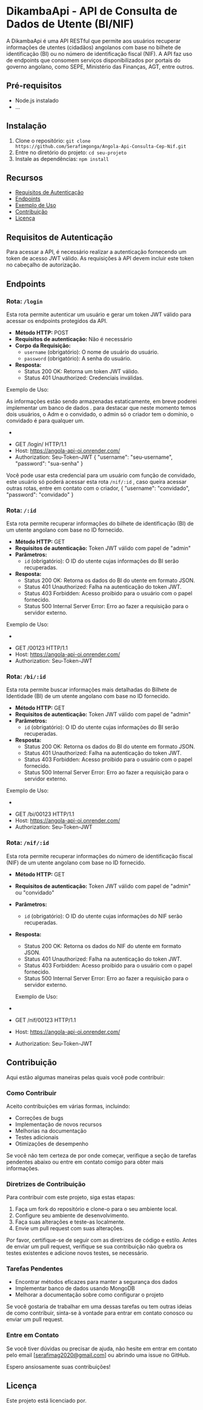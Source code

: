 # DikambaApi - API de Consulta de Dados de Utente (BI/NIF)

A DikambaApi é uma API RESTful que permite aos usuários recuperar informações de utentes (cidadãos) angolanos com base no bilhete de identificação (BI) ou no número de identificação fiscal (NIF). A API faz uso de endpoints que consomem serviços disponibilizados por portais do governo angolano, como SEPE, Ministério das Finanças, AGT, entre outros.

## Pré-requisitos

- Node.js instalado
- ...

## Instalação

1. Clone o repositório: `git clone https://github.com/Serafimgonga/Angola-Api-Consulta-Cep-Nif.git`
2. Entre no diretório do projeto: `cd seu-projeto`
3. Instale as dependências: `npm install`

## Recursos

- [Requisitos de Autenticação](#requisitos-de-autenticação)
- [Endpoints](#endpoints)
- [Exemplo de Uso](#exemplo-de-uso)
- [Contribuição](#contribuição)
- [Licença](#licença)

## Requisitos de Autenticação

Para acessar a API, é necessário realizar a autenticação fornecendo um token de acesso JWT válido. As requisições à API devem incluir este token no cabeçalho de autorização.

## Endpoints

### Rota: `/login`

Esta rota permite autenticar um usuário e gerar um token JWT válido para acessar os endpoints protegidos da API.

- **Método HTTP:** POST
- **Requisitos de autenticação:** Não é necessário
- **Corpo da Requisição:**
  - `username` (obrigatório): O nome de usuário do usuário.
  - `password` (obrigatório): A senha do usuário.
- **Resposta:**
  - Status 200 OK: Retorna um token JWT válido.
  - Status 401 Unauthorized: Credenciais inválidas.
  
 Exemplo de Uso:

As informações estão sendo armazenadas estaticamente, em breve poderei implementar um banco de dados . para destacar que neste momento temos dois usuários, o Adm e o convidado, o admin só o criador tem o domínio, o convidado é para qualquer um.

- ```http
- GET /login/ HTTP/1.1
- Host: https://angola-api-oi.onrender.com/
- Authorization: Seu-Token-JWT
{
  "username": "seu-username",
  "password": "sua-senha"
}

Você pode usar esta credencial para um usuário com função de convidado, este usuário só poderá acessar esta rota `/nif/:id`
, caso queira acessar outras rotas, entre em contato com o criador,
{
  "username": "convidado",
  "password": "convidado"
}

### Rota: `/:id`

Esta rota permite recuperar informações do bilhete de identificação (BI) de um utente angolano com base no ID fornecido.

- **Método HTTP:** GET
- **Requisitos de autenticação:** Token JWT válido com papel de "admin"
- **Parâmetros:**
  - `id` (obrigatório): O ID do utente cujas informações do BI serão recuperadas.
- **Resposta:**
  - Status 200 OK: Retorna os dados do BI do utente em formato JSON.
  - Status 401 Unauthorized: Falha na autenticação do token JWT.
  - Status 403 Forbidden: Acesso proibido para o usuário com o papel fornecido.
  - Status 500 Internal Server Error: Erro ao fazer a requisição para o servidor externo.

 Exemplo de Uso:
- ```http
- GET /00123 HTTP/1.1
- Host: https://angola-api-oi.onrender.com/
- Authorization: Seu-Token-JWT

### Rota: `/bi/:id`

Esta rota permite buscar informações mais detalhadas do Bilhete de Identidade (BI) de um utente angolano com base no ID fornecido.

- **Método HTTP:** GET
- **Requisitos de autenticação:** Token JWT válido com papel de "admin"
- **Parâmetros:**
  - `id` (obrigatório): O ID do utente cujas informações do BI serão recuperadas.
- **Resposta:**
  - Status 200 OK: Retorna os dados do BI do utente em formato JSON.
  - Status 401 Unauthorized: Falha na autenticação do token JWT.
  - Status 403 Forbidden: Acesso proibido para o usuário com o papel fornecido.
  - Status 500 Internal Server Error: Erro ao fazer a requisição para o servidor externo.

Exemplo de Uso:

- ```http
- GET /bi/00123 HTTP/1.1
- Host: https://angola-api-oi.onrender.com/
- Authorization: Seu-Token-JWT
  
### Rota: `/nif/:id`

Esta rota permite recuperar informações do número de identificação fiscal (NIF) de um utente angolano com base no ID fornecido.

- **Método HTTP:** GET
- **Requisitos de autenticação:** Token JWT válido com papel de "admin" ou "convidado"
- **Parâmetros:**
  - `id` (obrigatório): O ID do utente cujas informações do NIF serão recuperadas.
- **Resposta:**
  - Status 200 OK: Retorna os dados do NIF do utente em formato JSON.
  - Status 401 Unauthorized: Falha na autenticação do token JWT.
  - Status 403 Forbidden: Acesso proibido para o usuário com o papel fornecido.
  - Status 500 Internal Server Error: Erro ao fazer a requisição para o servidor externo.
  
  Exemplo de Uso:

- ```http
- GET /nif/00123 HTTP/1.1
- Host: https://angola-api-oi.onrender.com/
- Authorization: Seu-Token-JWT


## Contribuição

Aqui estão algumas maneiras pelas quais você pode contribuir:

### Como Contribuir

Aceito contribuições em várias formas, incluindo:

- Correções de bugs
- Implementação de novos recursos
- Melhorias na documentação
- Testes adicionais
- Otimizações de desempenho

Se você não tem certeza de por onde começar, verifique a seção de tarefas pendentes abaixo ou entre em contato comigo para obter mais informações.

### Diretrizes de Contribuição

Para contribuir com este projeto, siga estas etapas:

1. Faça um fork do repositório e clone-o para o seu ambiente local.
2. Configure seu ambiente de desenvolvimento.
3. Faça suas alterações e teste-as localmente.
4. Envie um pull request com suas alterações.

Por favor, certifique-se de seguir com as diretrizes de código e estilo. Antes de enviar um pull request, verifique se sua contribuição não quebra os testes existentes e adicione novos testes, se necessário.

### Tarefas Pendentes

- Encontrar métodos eficazes para manter a segurança dos dados
- Implementar banco de dados usando MongoDB
- Melhorar a documentação sobre como configurar o projeto

Se você gostaria de trabalhar em uma dessas tarefas ou tem outras ideias de como contribuir, sinta-se à vontade para entrar em contato conosco ou enviar um pull request.


### Entre em Contato

Se você tiver dúvidas ou precisar de ajuda, não hesite em entrar em contato pelo email [serafimag2020@gmail.com] ou abrindo uma issue no GitHub.

Espero ansiosamente suas contribuições!

## Licença

Este projeto está licenciado por.
